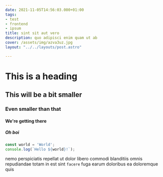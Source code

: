 ```yaml
---
date: 2021-11-05T14:56:03.000+01:00
tags:
- test
- frontend
- ipsum
title: sint sit aut vero
description: quo adipisci enim quam ut ab
cover: /assets/img/azva3uz.jpg
layout: "../../layouts/post.astro"

---
```

# This is a heading

## This will be a bit smaller

### Even smaller than that

#### We're getting there

##### Oh boi

```typescript
const world = 'World';
console.log(`Hello ${world}!`);
```

nemo perspiciatis repellat ut dolor libero commodi blanditiis omnis
repudiandae totam in est sint `facere` fuga
earum doloribus ea doloremque quis